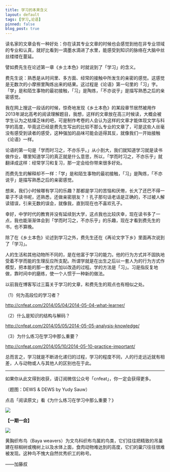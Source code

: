 ```yaml
---
title: 学习的本来含义
layout: default
tags: [学习,论语]
pinned: false
blog_post: true
---
```


读名家的文章会有一种好处：你在读其专业文章的时候也会感觉到他在非专业领域的专业和认真，就好比看到一滴墨水滴进了水里，能感受到知识的脉络在大脑中丝丝缕缕在蔓延。

譬如费先生在论述第一章《乡土本色》时就说到了「学习」的含义。

费先生说：熟悉是从时间里、多方面、经常的接触中所发生的亲密的感觉。这感觉是无数次的小摩擦里陶炼出来的结果。这过程是《论语》第一句里的「习」字。「学」是和陌生事物的最初接触，「习」是陶炼，「不亦说乎」是描写熟悉之后的亲密感觉。

我在网上搜这一段话的时候，惊奇地发现《乡土本色》的某段章节居然被用作2013年湖北高考的阅读理解题目，我想，这样的文章放在高三时候读，大概会被学生认为之枯燥乏味的吧，可是制作考卷的人会认为这样的文章才能体现文学与科学的高度，毕竟这已经是费先生写出的比较不那么专业的文章了，可是这些人丝毫没有感受到读者的感受，这种强加的品味可能会适得其反，就像我们一开始接触《论语》一样。

论语的第一句是「学而时习之，不亦乐乎。」从小到大，我们就知道学习就是读书做作业，哪里知道学习的真正就是什么意思，所以，「学而时习之，不亦乐乎」就翻译成这样：经常学习和复习，那一定会给你带来很多好处。

而费先生的解释却不一样：「学」是和陌生事物的最初接触，「习」是陶炼，「不亦说乎」是描写熟悉之后的亲密感觉。

想来，我们小时候哪有学习的乐趣？那都是学习的苦恼和厌倦，长大了还巴不得一辈子不读书呢，还熟悉，还做亲密朋友？！孔子那句话老话是正确的，不过被人解读错误，引来无数的误会，就像我，直到现在也不喜欢孔子。

幸好，中学时代的教育并没有延续到大学，这点我也比较庆幸，现在读书多了一点，我也能渐渐体会到「学而时习之，不亦乐乎」的乐趣，现在才看到费先生的书，也不算晚。

除了在《乡土本色》论述到学习之外，费先生还在《再论文字下乡》里面再次说到了「学习」。

人的生活和其他动物所不同的，是在他富于学习的能力。他的行为方式并不固执地受着不学而能的生理反应所支配。所谓学就是在出生之后以一套人为的行为方式作模型，把本能的那一套方式加以改造的过程。学的方法是「习」。习是指反复地做，靠时间中的磨练，使一个人惯于一种新的做法。

以前我在博客写过三篇关于学习的文章，和费先生的观点也有相似之处。

（1）何为高段位的学习者？

http://cnfeat.com/2014/05/04/2014-05-04-what-learner/

（2）什么是知识的结构与解码？

http://cnfeat.com/2014/05/05/2014-05-05-analysis-knowledge/

（3）为什么练习在学习中那么重要？

http://cnfeat.com/2014/05/10/2014-05-10-practice-important/

总而言之，学习就是不断进化递归的过程，学习的程度不同，人的行走远近就有相差，人与动物或人与其他人的区别也在于此。

----

如果你从此文得到收获，请订阅微信公众号「cnfeat」，你一定会获得更多。

（题图：DEWS & DEWS by Yudy Sauw）

点击「阅读原文」看《为什么练习在学习中那么重要？》

![](http://cnfeat.qiniudn.com/signitrue-2014-09-28.jpg)

**【一期一会】**

![](http://cnfeat.qiniudn.com/bc589bb5db93fd7.jpg)

黄胸织布鸟（Baya weavers）为文鸟科织布鸟属的鸟类，它们往往把精致的吊巢建在棕榈树或槐树上以及水体上面，食肉动物难达到的高度，它们的巢穴往往很难被发现。这种鸟不愧大自然优秀织工的称号。


——加藤叔
